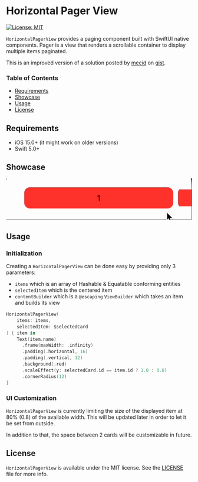 # Horizontal Pager View

[![License: MIT](https://img.shields.io/badge/License-MIT-yellow.svg)](https://opensource.org/licenses/MIT)

`HorizontalPagerView` provides a paging component built with SwiftUI native components. Pager is a view that renders a scrollable container to display multiple items paginated.

This is an improved version of a solution posted by [mecid](https://gist.github.com/mecid) on [gist](https://gist.github.com/mecid/e0d4d6652ccc8b5737449a01ee8cbc6f).

### Table of Contents  
- [Requirements](#requirements)  
- [Showcase](#showcase)
- [Usage](#usage)
- [License](#license)

## Requirements

- iOS 15.0+ (it might work on older versions)
- Swift 5.0+

## Showcase

![](Images/showcase.gif)

## Usage

### Initialization

Creating a `HorizontalPagerView` can be done easy by providing only 3 parameters:
- `items` which is an array of Hashable & Equatable conforming entities
- `selectedItem` which is the centered item
- `contentBuilder` which is a `@escaping` `ViewBuilder` which takes an item and builds its view

```swift
HorizontalPagerView(
    items: items,
    selectedItem: $selectedCard
) { item in
    Text(item.name)
      .frame(maxWidth: .infinity)
      .padding(.horizontal, 16)
      .padding(.vertical, 12)
      .background(.red)
      .scaleEffect(y: selectedCard.id == item.id ? 1.0 : 0.8)
      .cornerRadius(12)
}
```

### UI Customization

`HorizontalPagerView` is currently limiting the size of the displayed item at 80% (0.8) of the available width. This will be updated later in order to let it be set from outside.

In addition to that, the space between 2 cards will be customizable in future.

## License

`HorizontalPagerView` is available under the MIT license. See the [LICENSE](License) file for more info.